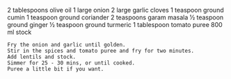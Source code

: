  2 tablespoons olive oil
 1 large onion
 2 large garlic cloves
 1 teaspoon ground cumin
 1 teaspoon ground coriander
 2 teaspoons garam masala
 1⁄2 teaspoon ground ginger
 1⁄2 teaspoon ground turmeric
 1 tablespoon tomato puree
  800 ml stock 

  
    Fry the onion and garlic until golden.
    Stir in the spices and tomato puree and fry for two minutes.
    Add lentils and stock.
    Simmer for 25 - 30 mins, or until cooked.
    Puree a little bit if you want.
